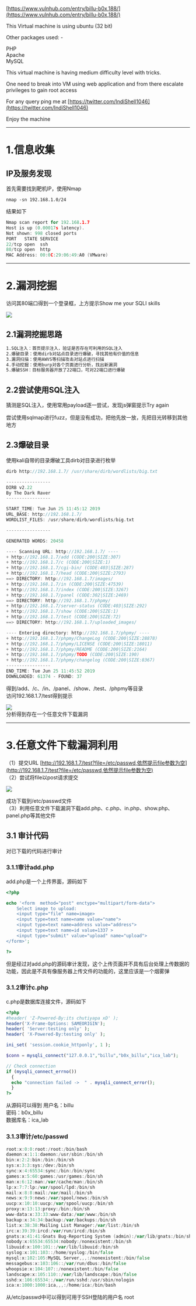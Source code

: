[https://www.vulnhub.com/entry/billu-b0x,188/](https://www.vulnhub.com/entry/billu-b0x,188/)

This Virtual machine is using ubuntu \(32 bit\)

Other packages used: -

PHP  
Apache  
MySQL

This virtual machine is having medium difficulty level with tricks.

One need to break into VM using web application and from there escalate privileges to gain root access

For any query ping me at [https://twitter.com/IndiShell1046](https://twitter.com/IndiShell1046)

Enjoy the machine

---

# 1.信息收集

## IP及服务发现

首先需要找到靶机IP，使用Nmap

`nmap -sn 192.168.1.0/24`

结果如下

```go
Nmap scan report for 192.168.1.7
Host is up (0.00017s latency).
Not shown: 998 closed ports
PORT   STATE SERVICE
22/tcp open  ssh 
80/tcp open  http
MAC Address: 00:0C:29:06:49:A0 (VMware)
```

---

# 2.漏洞挖掘

访问其80端口得到一个登录框，上方提示Show me your SQLI skills

![](/media/TIM截图20190625111411.png)

## 2.1漏洞挖掘思路

```markdown
1.SQL注入：首页提示注入，验证是否存在可利用的SQL注入
2.爆破目录：使用dirb对站点目录进行爆破，寻找其他有价值的信息
3.漏洞扫描：使用AWVS等扫描攻击对站点进行扫描
4.手动挖掘：使用burp对各个页面进行分析，找出新漏洞
5.爆破SSH：目标服务器开放了22端口，可对22端口进行爆破
```

## 2.2尝试使用SQL注入

猜测是SQL注入，使用常用payload逐一尝试，发现js弹窗提示Try again

尝试使用sqlmap进行fuzz，但是没有成功，把他先放一放，先把目光转移到其他地方

## 2.3爆破目录

使用kali自带的目录爆破工具dirb对目录进行枚举

```go
dirb http://192.168.1.7/ /usr/share/dirb/wordlists/big.txt 

-----------------
DIRB v2.22    
By The Dark Raver
-----------------

START_TIME: Tue Jun 25 11:45:12 2019
URL_BASE: http://192.168.1.7/
WORDLIST_FILES: /usr/share/dirb/wordlists/big.txt

-----------------

GENERATED WORDS: 20458                                                         

---- Scanning URL: http://192.168.1.7/ ----
+ http://192.168.1.7/add (CODE:200|SIZE:307)                                                                          
+ http://192.168.1.7/c (CODE:200|SIZE:1)                                                                              
+ http://192.168.1.7/cgi-bin/ (CODE:403|SIZE:287)                                                                     
+ http://192.168.1.7/head (CODE:200|SIZE:2793)                                                                        
==> DIRECTORY: http://192.168.1.7/images/                                                                             
+ http://192.168.1.7/in (CODE:200|SIZE:47539)                                                                         
+ http://192.168.1.7/index (CODE:200|SIZE:3267)                                                                       
+ http://192.168.1.7/panel (CODE:302|SIZE:2469)                                                                       
==> DIRECTORY: http://192.168.1.7/phpmy/                                                                              
+ http://192.168.1.7/server-status (CODE:403|SIZE:292)                                                                
+ http://192.168.1.7/show (CODE:200|SIZE:1)                                                                           
+ http://192.168.1.7/test (CODE:200|SIZE:72)                                                                          
==> DIRECTORY: http://192.168.1.7/uploaded_images/                                                                    

---- Entering directory: http://192.168.1.7/phpmy/ ----
+ http://192.168.1.7/phpmy/ChangeLog (CODE:200|SIZE:28878)                                                            
+ http://192.168.1.7/phpmy/LICENSE (CODE:200|SIZE:18011)                                                              
+ http://192.168.1.7/phpmy/README (CODE:200|SIZE:2164)                                                                
+ http://192.168.1.7/phpmy/TODO (CODE:200|SIZE:190)                                                                   
+ http://192.168.1.7/phpmy/changelog (CODE:200|SIZE:8367)                                                                                                                                                             
-----------------
END_TIME: Tue Jun 25 11:45:52 2019
DOWNLOADED: 61374 - FOUND: 37
```

得到/add、/c、/in、/panel、/show、/test、/phpmy等目录  
访问192.168.1.7/test得到提示

![](/media/TIM截图20190625153845.png)  
分析得到存在一个任意文件下载漏洞

---

# 3.任意文件下载漏洞利用

（1）提交URL [http://192.168.1.7/test?file=/etc/passwd,依然提示file参数为空](http://192.168.1.7/test?file=/etc/passwd,依然提示file参数为空)  
（2）尝试将file以post请求提交

![](/media/TIM截图20190625162642.png)

成功下载到/etc/passwd文件  
（3）利用任意文件下载漏洞下载add.php、c.php、in.php、show.php、panel.php等其他文件

## 3.1 审计代码

对已下载的代码进行审计

### 3.1.1审计add.php

add.php是一个上传界面，源码如下

```php
<?php

echo '<form  method="post" enctype="multipart/form-data">
    Select image to upload:
    <input type="file" name=image>
    <input type=text name=name value="name">
    <input type=text name=address value="address">
    <input type=text name=id value=1337 >
    <input type="submit" value="upload" name="upload">
</form>';

?>
```

但是经过对add.php的源码审计发现，这个上传页面并不具有后台处理上传数据的功能，因此是不具有像服务器上传文件的功能的，这里应该是一个烟雾弹

### 3.1.2审计c.php

c.php是数据库连接文件，源码如下

```php
<?php
#header( 'Z-Powered-By:its chutiyapa xD' );
header('X-Frame-Options: SAMEORIGIN');
header( 'Server:testing only' );
header( 'X-Powered-By:testing only' );

ini_set( 'session.cookie_httponly', 1 );

$conn = mysqli_connect("127.0.0.1","billu","b0x_billu","ica_lab");

// Check connection
if (mysqli_connect_errno())
  {
  echo "connection failed ->  " . mysqli_connect_error();
  }
?>
```
从源码可以得到
用户名：billu  
密码：b0x\_billu  
数据库名：ica\_lab
### 3.1.3审计/etc/passwd
```go
root:x:0:0:root:/root:/bin/bash
daemon:x:1:1:daemon:/usr/sbin:/bin/sh
bin:x:2:2:bin:/bin:/bin/sh
sys:x:3:3:sys:/dev:/bin/sh
sync:x:4:65534:sync:/bin:/bin/sync
games:x:5:60:games:/usr/games:/bin/sh
man:x:6:12:man:/var/cache/man:/bin/sh
lp:x:7:7:lp:/var/spool/lpd:/bin/sh
mail:x:8:8:mail:/var/mail:/bin/sh
news:x:9:9:news:/var/spool/news:/bin/sh
uucp:x:10:10:uucp:/var/spool/uucp:/bin/sh
proxy:x:13:13:proxy:/bin:/bin/sh
www-data:x:33:33:www-data:/var/www:/bin/sh
backup:x:34:34:backup:/var/backups:/bin/sh
list:x:38:38:Mailing List Manager:/var/list:/bin/sh
irc:x:39:39:ircd:/var/run/ircd:/bin/sh
gnats:x:41:41:Gnats Bug-Reporting System (admin):/var/lib/gnats:/bin/sh
nobody:x:65534:65534:nobody:/nonexistent:/bin/sh
libuuid:x:100:101::/var/lib/libuuid:/bin/sh
syslog:x:101:103::/home/syslog:/bin/false
mysql:x:102:105:MySQL Server,,,:/nonexistent:/bin/false
messagebus:x:103:106::/var/run/dbus:/bin/false
whoopsie:x:104:107::/nonexistent:/bin/false
landscape:x:105:110::/var/lib/landscape:/bin/false
sshd:x:106:65534::/var/run/sshd:/usr/sbin/nologin
ica:x:1000:1000:ica,,,:/home/ica:/bin/bash
```
从/etc/passwd中可以得到可用于SSH登陆的用户名
root
